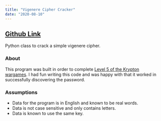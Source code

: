 ```yaml
---
title: "Vigenere Cipher Cracker"
date: "2020-08-10"
---
```


## [Github Link](https://github.com/zpetsrillo/vigenere-cipher)

Python class to crack a simple vigenere cipher.

### About

This program was built in order to complete [Level 5 of the Krypton wargames](https://overthewire.org/wargames/krypton/krypton5.html). I had fun writing this code and was happy with that it worked in successfully discovering the password.

### Assumptions

- Data for the program is in English and known to be real words.
- Data is not case sensitive and only contains letters.
- Data is known to use the same key.
